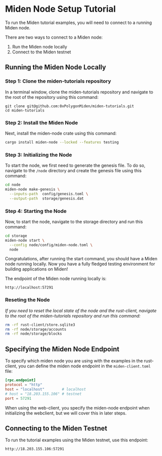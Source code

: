 # Miden Node Setup Tutorial

To run the Miden tutorial examples, you will need to connect to a running Miden node.

There are two ways to connect to a Miden node:
1) Run the Miden node locally
2) Connect to the Miden testnet

## Running the Miden Node Locally

### Step 1: Clone the miden-tutorials repository
In a terminal window, clone the miden-tutorials repository and navigate to the root of the repository using this command:
```
git clone git@github.com:0xPolygonMiden/miden-tutorials.git
cd miden-tutorials
```

### Step 2: Install the Miden Node
Next, install the miden-node crate using this command:
```bash
cargo install miden-node --locked --features testing
```

### Step 3: Initializing the Node
To start the node, we first need to generate the genesis file. To do so, navigate to the `/node` directory and create the genesis file using this command:
```bash
cd node
miden-node make-genesis \
  --inputs-path  config/genesis.toml \
  --output-path  storage/genesis.dat
```

### Step 4: Starting the Node
Now, to start the node, navigate to the storage directory and run this command:
```bash
cd storage
miden-node start \
  --config node/config/miden-node.toml \
  node
```

Congratulations, after running the start command, you should have a Miden node running locally. Now you have a fully fledged testing environment for building applications on Miden!

The endpoint of the Miden node running locally is:
```
http://localhost:57291
```

### Reseting the Node
*If you need to reset the local state of the node and the rust-client, navigate to the root of the miden-tutorials repository and run this command:*
```bash 
rm -rf rust-client/store.sqlite3 
rm -rf node/storage/accounts
rm -rf node/storage/blocks
```

## Specifying the Miden Node Endpoint 
To specify which miden node you are using with the examples in the rust-client, you can define the miden node endpoint in the `miden-client.toml` file:

```toml
[rpc.endpoint]
protocol = "http"
host = "localhost"        # localhost
# host = "18.203.155.106" # testnet
port = 57291
```

When using the web-client, you specify the miden-node endpoint when initializing the webclient, but we will cover this in later steps. 

## Connecting to the Miden Testnet
To run the tutorial examples using the Miden testnet, use this endpoint:
```bash
http://18.203.155.106:57291
```
